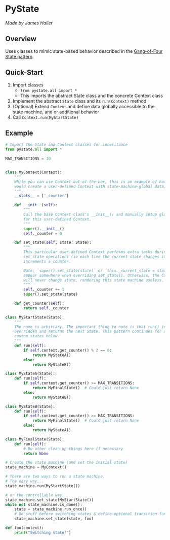# PyState
*Made by James Haller*

## Overview

Uses classes to mimic state-based behavior described in the [Gang-of-Four State pattern](https://sourcemaking.com/design_patterns/state).

## Quick-Start

1. Import classes
   * `from pystate.all import *`
   * This imports the abstract State class and the concrete Context class
1. Implement the abstract `State` class and its `run(Context)` method
1. (Optional) Extend `Context` and define data globally accessible to the state machine, and or additional behavior
1. Call `Context.run(MyStartState)`

## Example

```python
# Import the State and Context classes for inheritance
from pystate.all import *

MAX_TRANSITIONS = 10


class MyContext(Context):
    """
    While you can use Context out-of-the-box, this is an example of how one
    would create a user-defined Context with state-machine-global data.
    """
    __slots__ = ['_counter']

    def __init__(self):
        """
        Call the base Context class's __init__() and manually setup global data
        for this user-defined Context.
        """
        super().__init__()
        self._counter = 0

    def set_state(self, state: State):
        """
        This particular user-defined Context performs extra tasks during
        set_state operations (ie each time the current state changes it
        increments a counter.

        Note: `super().set_state(state)` or `this._current_state = state` MUST
        appear somewhere when overriding set_state(). Otherwise, the Context
        will never change state, rendering this state machine useless.
        """
        self._counter += 1
        super().set_state(state)

    def get_counter(self):
        return self._counter

class MyStartState(State):
    """
    The name is arbitrary. The important thing to note is that run() is
    overridden and returns the next State. This pattern continues for all
    custom states below.
    """
    def run(self):
        if self.context.get_counter() % 2 == 0:
            return MyStateA()
        else:
            return MyStateB()

class MyStateA(State):
    def run(self):
        if self.context.get_counter() >= MAX_TRANSITIONS:
            return MyFinalState()  # Could just return None
        else:
            return MyStateB()

class MyStateB(State):
    def run(self):
        if self.context.get_counter() >= MAX_TRANSITIONS:
            return MyFinalState()  # Could just return None
        else:
            return MyStateA()

class MyFinalState(State):
    def run(self):
        # Do other clean-up things here if necessary
        return None

# Create the state machine (and set the initial state)
state_machine = MyContext()

# There are two ways to run a state machine.
# The easy way...
state_machine.run(MyStartState())

# or the controllable way...
state_machine.set_state(MyStartState())
while not state_machine.is_done():
    state = state_machine.run_once()
    # Do stuff before switching states & define optional transition function
    state_machine.set_state(state, foo)

def foo(context):
    print("Switching state!")
```
